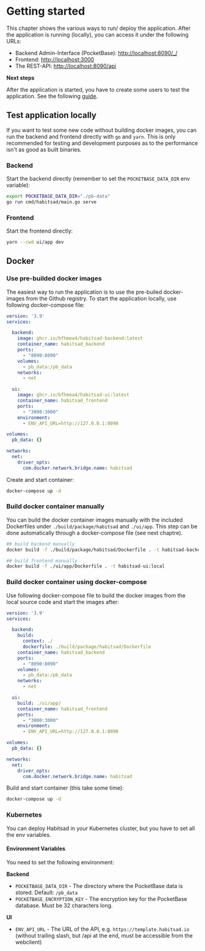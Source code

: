 # Getting started

This chapter shows the various ways to run/ deploy the application.
After the application is running (locally), you can access it under the following URLs:

- Backend Admin-Interface (PocketBase): [http://localhost:8090/_/](http://localhost:8090/_/)
- Frontend: [http://localhost:3000](http://localhost:3000)
- The REST-API: [http://localhost:8090/api](http://localhost:8090/api)

**Next steps**

After the application is started, you have to create some users to test the application. See the following [guide](https://bfhmea4.github.io/mea4_01_habits/create-users/).

## Test application locally

If you want to test some new code without building docker images, you can run the backend and frontend directly with `go` and `yarn`.
This is only recommended for testing and development purposes as to the performance isn't as good as built binaries.

### Backend

Start the backend directly (remember to set the `POCKETBASE_DATA_DIR` env variable):

```bash
export POCKETBASE_DATA_DIR="./pb-data"
go run cmd/habitsad/main.go serve
```

### Frontend

Start the frontend directly:

```bash
yarn --cwd ui/app dev
```

## Docker

### Use pre-builded docker images

The easiest way to run the application is to use the pre-builed docker-images from the Github registry.
To start the application locally, use following docker-compose file:

```yaml
version: '3.9'
services:

  backend:
    image: ghcr.io/bfhmea4/habitsad-backend:latest
    container_name: habitsad_backend
    ports:
      - "8090:8090"
    volumes:
      - pb_data:/pb_data
    networks:
      - net

  ui:
    image: ghcr.io/bfhmea4/habitsad-ui:latest
    container_name: habitsad_frontend
    ports:
      - "3000:3000"
    environment:
      - ENV_API_URL=http://127.0.0.1:8090

volumes:
  pb_data: {}

networks:
  net:
    driver_opts:
      com.docker.network.bridge.name: habitsad
```

Create and start container:

```bash
docker-compose up -d
```

### Build docker container manually

You can build the docker container images manually with the included Dockerfiles under `./build/package/habitsad` and `./ui/app`.
This step can be done automatically through a docker-compose file (see next chaptre).

```bash
## build backend manually
docker build -f ./build/package/habitsad/Dockerfile . -t habitsad-backend:local

## build frontend manually
docker build -f ./ui/app/Dockerfile . -t habitsad-ui:local
```

### Build docker container using docker-compose

Use following docker-compose file to build the docker images from the local source code and start the images after:

```yaml
version: '3.9'
services:

  backend:
    build:
      context: ./
      dockerfile: ./build/package/habitsad/Dockerfile
    container_name: habitsad_backend
    ports:
      - "8090:8090"
    volumes:
      - pb_data:/pb_data
    networks:
      - net

  ui:
    build: ./ui/app/
    container_name: habitsad_frontend
    ports:
      - "3000:3000"
    environment:
      - ENV_API_URL=http://127.0.0.1:8090

volumes:
  pb_data: {}

networks:
  net:
    driver_opts:
      com.docker.network.bridge.name: habitsad
```

Build and start container (this take some time):

```bash
docker-compose up -d
```

### Kubernetes

You can deploy Habitsad in your Kubernetes cluster, but you have to set all the env variables.

#### Environment Variables

You need to set the following environment:

**Backend**

- `POCKETBASE_DATA_DIR` - The directory where the PocketBase data is stored. Default: `/pb_data`
- `POCKETBASE_ENCRYPTION_KEY` - The encryption key for the PocketBase database. Must be 32 characters long.

**UI**

- `ENV_API_URL` - The URL of the API, e.g. `https://template.habitsad.io` (without trailing slash, but /api at the end, must be accessible from the webclient)
